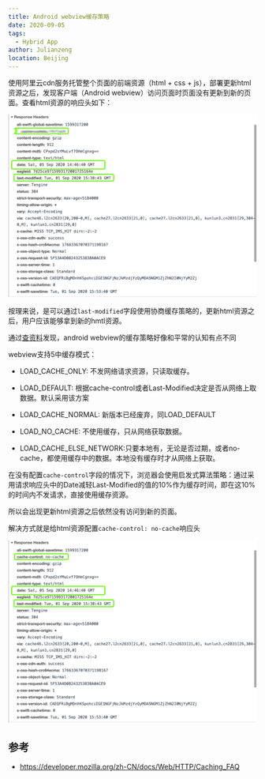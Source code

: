 ```yaml
---
title: Android webview缓存策略
date: 2020-09-05
tags: 
  - Hybrid App
author: Julianzeng
location: Beijing  
---
```


使用阿里云cdn服务托管整个页面的前端资源（html + css + js），部署更新html资源之后，发现客户端（Android webview）访问页面时页面没有更新到新的页面。查看html资源的响应头如下：

![](../images/cdn-header1.png)

按理来说，是可以通过`last-modified`字段使用协商缓存策略的，更新html资源之后，用户应该能够拿到新的hmtl资源。

通过[查资料](https://www.jianshu.com/p/4e5049101271)发现，android webview的缓存策略好像和平常的认知有点不同

webview支持5中缓存模式：

* LOAD_CACHE_ONLY: 不发网络请求资源，只读取缓存。

* LOAD_DEFAULT: 根据cache-control或者Last-Modified决定是否从网络上取数据。默认采用该方案

* LOAD_CACHE_NORMAL: 新版本已经废弃，同LOAD_DEFAULT

* LOAD_NO_CACHE: 不使用缓存，只从网络获取数据。

* LOAD_CACHE_ELSE_NETWORK:只要本地有，无论是否过期，或者no-cache，都使用缓存中的数据。本地没有缓存时才从网络上获取。


在没有配置`cache-control`字段的情况下，浏览器会使用启发式算法策略：通过采用请求响应头中的Date减轻Last-Modified的值的10%作为缓存时间，即在这10%的时间内不发请求，直接使用缓存资源。

所以会出现更新html资源之后依然没有访问到新的页面。

解决方式就是给html资源配置`cache-control: no-cache`响应头

![](../images/cdn-header.png)


## 参考

* https://developer.mozilla.org/zh-CN/docs/Web/HTTP/Caching_FAQ
